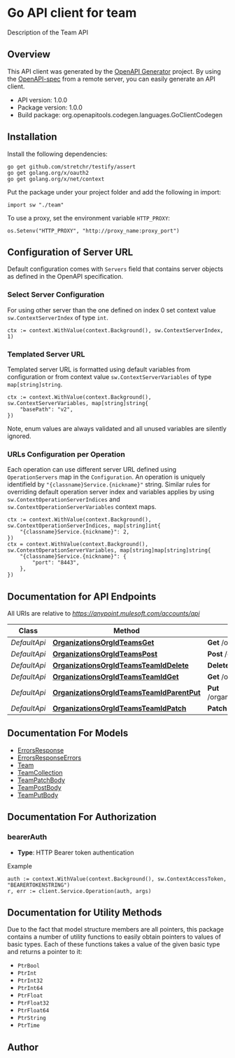 # Go API client for team

Description of the Team API

## Overview
This API client was generated by the [OpenAPI Generator](https://openapi-generator.tech) project.  By using the [OpenAPI-spec](https://www.openapis.org/) from a remote server, you can easily generate an API client.

- API version: 1.0.0
- Package version: 1.0.0
- Build package: org.openapitools.codegen.languages.GoClientCodegen

## Installation

Install the following dependencies:

```shell
go get github.com/stretchr/testify/assert
go get golang.org/x/oauth2
go get golang.org/x/net/context
```

Put the package under your project folder and add the following in import:

```golang
import sw "./team"
```

To use a proxy, set the environment variable `HTTP_PROXY`:

```golang
os.Setenv("HTTP_PROXY", "http://proxy_name:proxy_port")
```

## Configuration of Server URL

Default configuration comes with `Servers` field that contains server objects as defined in the OpenAPI specification.

### Select Server Configuration

For using other server than the one defined on index 0 set context value `sw.ContextServerIndex` of type `int`.

```golang
ctx := context.WithValue(context.Background(), sw.ContextServerIndex, 1)
```

### Templated Server URL

Templated server URL is formatted using default variables from configuration or from context value `sw.ContextServerVariables` of type `map[string]string`.

```golang
ctx := context.WithValue(context.Background(), sw.ContextServerVariables, map[string]string{
	"basePath": "v2",
})
```

Note, enum values are always validated and all unused variables are silently ignored.

### URLs Configuration per Operation

Each operation can use different server URL defined using `OperationServers` map in the `Configuration`.
An operation is uniquely identifield by `"{classname}Service.{nickname}"` string.
Similar rules for overriding default operation server index and variables applies by using `sw.ContextOperationServerIndices` and `sw.ContextOperationServerVariables` context maps.

```
ctx := context.WithValue(context.Background(), sw.ContextOperationServerIndices, map[string]int{
	"{classname}Service.{nickname}": 2,
})
ctx = context.WithValue(context.Background(), sw.ContextOperationServerVariables, map[string]map[string]string{
	"{classname}Service.{nickname}": {
		"port": "8443",
	},
})
```

## Documentation for API Endpoints

All URIs are relative to *https://anypoint.mulesoft.com/accounts/api*

Class | Method | HTTP request | Description
------------ | ------------- | ------------- | -------------
*DefaultApi* | [**OrganizationsOrgIdTeamsGet**](docs/DefaultApi.md#organizationsorgidteamsget) | **Get** /organizations/{orgId}/teams | 
*DefaultApi* | [**OrganizationsOrgIdTeamsPost**](docs/DefaultApi.md#organizationsorgidteamspost) | **Post** /organizations/{orgId}/teams | 
*DefaultApi* | [**OrganizationsOrgIdTeamsTeamIdDelete**](docs/DefaultApi.md#organizationsorgidteamsteamiddelete) | **Delete** /organizations/{orgId}/teams/{teamId} | 
*DefaultApi* | [**OrganizationsOrgIdTeamsTeamIdGet**](docs/DefaultApi.md#organizationsorgidteamsteamidget) | **Get** /organizations/{orgId}/teams/{teamId} | 
*DefaultApi* | [**OrganizationsOrgIdTeamsTeamIdParentPut**](docs/DefaultApi.md#organizationsorgidteamsteamidparentput) | **Put** /organizations/{orgId}/teams/{teamId}/parent | 
*DefaultApi* | [**OrganizationsOrgIdTeamsTeamIdPatch**](docs/DefaultApi.md#organizationsorgidteamsteamidpatch) | **Patch** /organizations/{orgId}/teams/{teamId} | 


## Documentation For Models

 - [ErrorsResponse](docs/ErrorsResponse.md)
 - [ErrorsResponseErrors](docs/ErrorsResponseErrors.md)
 - [Team](docs/Team.md)
 - [TeamCollection](docs/TeamCollection.md)
 - [TeamPatchBody](docs/TeamPatchBody.md)
 - [TeamPostBody](docs/TeamPostBody.md)
 - [TeamPutBody](docs/TeamPutBody.md)


## Documentation For Authorization



### bearerAuth

- **Type**: HTTP Bearer token authentication

Example

```golang
auth := context.WithValue(context.Background(), sw.ContextAccessToken, "BEARERTOKENSTRING")
r, err := client.Service.Operation(auth, args)
```


## Documentation for Utility Methods

Due to the fact that model structure members are all pointers, this package contains
a number of utility functions to easily obtain pointers to values of basic types.
Each of these functions takes a value of the given basic type and returns a pointer to it:

* `PtrBool`
* `PtrInt`
* `PtrInt32`
* `PtrInt64`
* `PtrFloat`
* `PtrFloat32`
* `PtrFloat64`
* `PtrString`
* `PtrTime`

## Author



